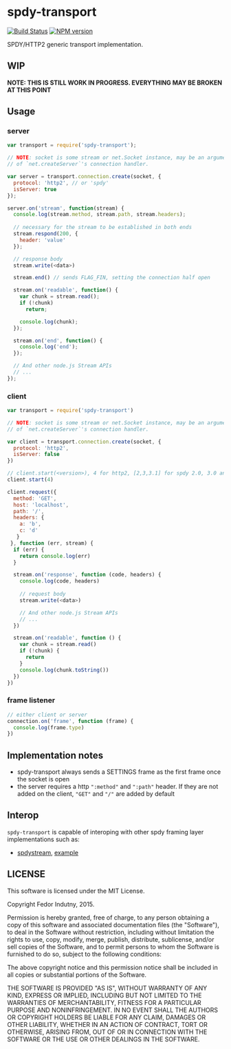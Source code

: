 # spdy-transport
[![Build Status](https://secure.travis-ci.org/indutny/spdy-transport.png)](http://travis-ci.org/indutny/spdy-transport)
[![NPM version](https://badge.fury.io/js/spdy-transport.svg)](http://badge.fury.io/js/spdy-transport)

SPDY/HTTP2 generic transport implementation.

## WIP

**NOTE: THIS IS STILL WORK IN PROGRESS. EVERYTHING MAY BE BROKEN AT THIS POINT**

## Usage

### server

```javascript
var transport = require('spdy-transport');

// NOTE: socket is some stream or net.Socket instance, may be an argument
// of `net.createServer`'s connection handler.

var server = transport.connection.create(socket, {
  protocol: 'http2', // or 'spdy'
  isServer: true
});

server.on('stream', function(stream) {
  console.log(stream.method, stream.path, stream.headers);
  
  // necessary for the stream to be established in both ends
  stream.respond(200, {
    header: 'value'
  });

  // response body
  stream.write(<data>)

  stream.end() // sends FLAG_FIN, setting the connection half open

  stream.on('readable', function() {
    var chunk = stream.read();
    if (!chunk)
      return;

    console.log(chunk);
  });

  stream.on('end', function() {
    console.log('end');
  });

  // And other node.js Stream APIs
  // ...
});
```

### client

```javascript
var transport = require('spdy-transport')

// NOTE: socket is some stream or net.Socket instance, may be an argument
// of `net.createServer`'s connection handler.

var client = transport.connection.create(socket, {
  protocol: 'http2',
  isServer: false
})

// client.start(<version>), 4 for http2, [2,3,3.1] for spdy 2.0, 3.0 and 3.1 respectively
client.start(4)

client.request({ 
  method: 'GET',
  host: 'localhost',
  path: '/',
  headers: {
    a: 'b',
    c: 'd'
   }
 }, function (err, stream) {
  if (err) {
    return console.log(err)
  }

  stream.on('response', function (code, headers) {
    console.log(code, headers)
   
    // request body
    stream.write(<data>)

    // And other node.js Stream APIs
    // ...
  })

  stream.on('readable', function () {
    var chunk = stream.read()
    if (!chunk) {
      return
    }
    console.log(chunk.toString())
  })
})
```

### frame listener

```javascript
// either client or server
connection.on('frame', function (frame) {
  console.log(frame.type)
})
```

## Implementation notes

- spdy-transport always sends a SETTINGS frame as the first frame once the socket is open
- the server requires a http `":method"` and `":path"` header. If they are not added on the client, `"GET"` and `"/"` are added by default

## Interop

`spdy-transport` is capable of interoping with other spdy framing layer implementations such as:

- [spdystream](https://github.com/docker/spdystream), [example](/examples/spdystream-interop)

## LICENSE

This software is licensed under the MIT License.

Copyright Fedor Indutny, 2015.

Permission is hereby granted, free of charge, to any person obtaining a
copy of this software and associated documentation files (the
"Software"), to deal in the Software without restriction, including
without limitation the rights to use, copy, modify, merge, publish,
distribute, sublicense, and/or sell copies of the Software, and to permit
persons to whom the Software is furnished to do so, subject to the
following conditions:

The above copyright notice and this permission notice shall be included
in all copies or substantial portions of the Software.

THE SOFTWARE IS PROVIDED "AS IS", WITHOUT WARRANTY OF ANY KIND, EXPRESS
OR IMPLIED, INCLUDING BUT NOT LIMITED TO THE WARRANTIES OF
MERCHANTABILITY, FITNESS FOR A PARTICULAR PURPOSE AND NONINFRINGEMENT. IN
NO EVENT SHALL THE AUTHORS OR COPYRIGHT HOLDERS BE LIABLE FOR ANY CLAIM,
DAMAGES OR OTHER LIABILITY, WHETHER IN AN ACTION OF CONTRACT, TORT OR
OTHERWISE, ARISING FROM, OUT OF OR IN CONNECTION WITH THE SOFTWARE OR THE
USE OR OTHER DEALINGS IN THE SOFTWARE.

[0]: http://json.org/
[1]: http://github.com/indutny/bud-backend
[2]: https://github.com/nodejs/io.js
[3]: https://github.com/libuv/libuv
[4]: http://openssl.org/
